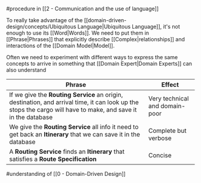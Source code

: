 #procedure in [[2 - Communication and the use of language]]

To really take advantage of the [[domain-driven-design/concepts/Ubiquitous Language|Ubiquitous Language]], it's not enough to use its [[Word|Words]]. We need to put them in [[Phrase|Phrases]] that explicitly describe [[Complex|relationships]] and interactions of the [[Domain Model|Model]].

Often we need to experiment with different ways to express the same concepts to arrive in something that [[Domain Expert|Domain Experts]] can also understand

| Phrase                                                                                                                                                           | Effect                                                         |
|------------------------------------------------------------------------------------------------------------------------------------------------------------------|----------------------------------------------------------------|
| If we give the **Routing Service** an origin, destination, and arrival time, it can look up the stops the cargo will have to make, and save it in the database | Very technical and domain-poor |
| We give the **Routing Service** all info it need to get back an **Itinerary** that we can save it in the database                                                | Complete but verbose                                           |
| A **Routing Service** finds an **Itinerary** that satisfies a **Route Specification**                                                                            | Concise                                                        |

#understanding  of [[0 - Domain-Driven Design]]